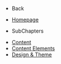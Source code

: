 - Back

* [Homepage](/)

- SubChapters

* [Content](/UserGuide/Content/Index.md)
* [Content Elements](/UserGuide/Content/Content_Elements/Index.md)
* [Design & Theme](/UserGuide/Content/Design_Theme/Index.md)
